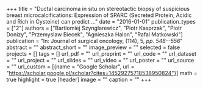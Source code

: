 +++
title = "Ductal carcinoma in situ on stereotactic biopsy of suspicious breast microcalcifications: Expression of SPARC (Secreted Protein, Acidic and Rich in Cysteine) can predict …"
date = "2016-01-01"
publication_types = ["2"]
authors = ["Bartlomiej Szynglarewicz", "Piotr Kasprzak", "Piotr Donizy", "Przemyslaw Biecek", "Agnieszka Halon", "Rafal Matkowski"]
publication = "In: Journal of surgical oncology, (114), 5, _pp. 548--556_"
abstract = ""
abstract_short = ""
image_preview = ""
selected = false
projects = []
tags = []
url_pdf = ""
url_preprint = ""
url_code = ""
url_dataset = ""
url_project = ""
url_slides = ""
url_video = ""
url_poster = ""
url_source = ""
url_custom = [{name = "Google Scholar", url = "https://scholar.google.pl/scholar?cites=14529275718538950824"}]
math = true
highlight = true
[header]
image = ""
caption = ""
+++
